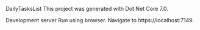 DailyTasksList
This project was generated with Dot Net Core 7.0.

Development server
Run using browser. Navigate to https://localhost:7149.
